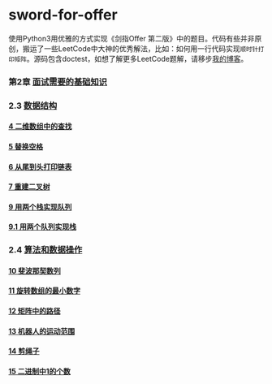 # sword-for-offer
使用Python3用优雅的方式实现《剑指Offer 第二版》中的题目。代码有些并非原创，搬运了一些LeetCode中大神的优秀解法，比如：如何用一行代码实现`顺时针打印矩阵`。源码包含doctest，如想了解更多LeetCode题解，请移步[我的博客](https://darktiantian.github.io/%E5%89%91%E6%8C%87Offer/)。

### 第2章 [面试需要的基础知识](/chapter_2)

### 2.3 [数据结构](/chapter_2/section_3)
#### [4 二维数组中的查找](/chapter_2/section_3#4-二维数组中的查找)
#### [5 替换空格](/chapter_2/section_3#5-替换空格)
#### [6 从尾到头打印链表](/chapter_2/section_3#6-从尾到头打印链表)
#### [7 重建二叉树](/chapter_2/section_3#7-重建二叉树)
#### [9 用两个栈实现队列](/chapter_2/section_3#9-用两个栈实现队列)
#### [9.1 用两个队列实现栈](/chapter_2/section_3#9_1-用两个队列实现栈)

### 2.4 [算法和数据操作](/chapter_2/section_4)
#### [10 斐波那契数列](/chapter_2/section_4#10-斐波那契数列)
#### [11 旋转数组的最小数字](/chapter_2/section_4#11-旋转数组的最小数字)
#### [12 矩阵中的路径](/chapter_2/section_4#12-矩阵中的路径)
#### [13 机器人的运动范围](/chapter_2/section_4#13-机器人的运动范围)
#### [14 剪绳子](/chapter_2/section_4#14-剪绳子)
#### [15 二进制中1的个数](/chapter_2/section_4#15-二进制中1的个数)

